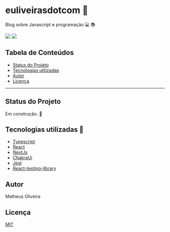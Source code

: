 # euliveirasdotcom 🚀
Blog sobre Javascript e programação 💻 📚

![](https://img.shields.io/github/license/euliveiras/euliveirasdotcom)
![](https://img.shields.io/github/last-commit/euliveiras/euliveirasdotcom)

## Tabela de Conteúdos
-  [Status do Projeto](#status-do-projeto)
-  [Tecnologias utilizadas](#tecnologias-utilizadas)
-  [Autor](#autor)
-  [Licença](#licença)
---
## Status do Projeto

Em construção. 🚧

## Tecnologias utilizadas 🧰

- [Typescript](https://www.typescriptlang.org/)
- [React](https://pt-br.reactjs.org/)
- [NextJs](https://nextjs.org/)
- [ChakraUi](https://chakra-ui.com/)
- [Jest](https://jestjs.io/pt-BR/)
- [React-testing-library](https://testing-library.com/docs/react-testing-library/intro/)

## Autor 
Matheus Oliveira

## Licença

[MIT](./license)


